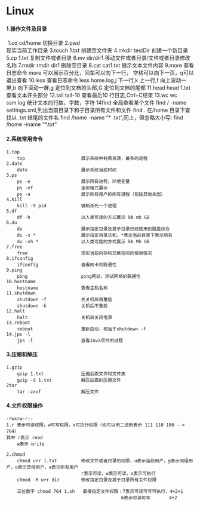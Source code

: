 # Linux

#### 1.操作文件及目录
​    1.cd 
        cd/home             切换目录
     2.pwd                
                            现实当前工作目录
     3.touch 
          1.txt             创建空文件夹
     4.mkdir 
          testDir           创建一个新目录
     5.cp 
          1.txt             复制文件或者目录
     6.mv 
          dir/dir1          移动文件或者目录/文件或者目录修改名称
     7.rmdir 
          rmdir dir1        删除空目录
     8.cat 
          cat1.txt          展示文本文件内容
     9.more
         查看日志命令 more  可以展示百分比，回车可以向下一行， 空格可以向下一页，q可以退出查看
     10.less
        查看日志命令 less home.log,j 下一行,k 上一行,f 向上滚动一屏,b 向下滚动一屏,g 定位到文档的头部,G 定位到文档的尾部
     11.head
        head 1.txt          查看文本开头部分
     12.tail
        tail-10 查看最后10 行日志,Ctrl+C结束
     13.wc
        wc ssm.log          统计文本的行数，字数，字符
     14find
        全局查看某个文件 find / -name settings.xml,列出当前目录下和子目录所有文件和文件   find . 
        在/home 目录下查找以 .txt 结尾的文件名 find /home -name “* .txt”,同上，但忽略大小写: find /home -iname "*.txt"



#### 2.系统常用命令
    1.top
        top                     展示系统中耗费资源，最多的进程
    2.date
        date                    展示系统当前时间
    3.ps
        ps -e                   展示所有进程，环境变量   
        ps -ef                  全部格式展示  
        ps -a                   展示所有用户的所有进程（包括其他永固）
    4.kill
        kill -9 pid             强制杀死一个进程
    5.df
        df -h                   以人类可读的方式展示 kb mb GB
    6.du
        du                      展示指定目录及其子目录已经使用的磁盘综合
        du -s *                 展示指定目录总和，*表示当前目录下表示所有
        du -sh *                以人类可度的方式展示 kb Mb GB
    7.free 
        free                    现实当前内存和交换空间的使用情况
    8.ifconfig                  
        ifconfig                查看网卡和联通性
    9.ping                      
        ping                    ping网站，测试网络的联通性
    10.hostname         
        hostname                查看主机名称
    11.shutdown                 
        shutdown -f             先关机后再重启
        shutdown -h             关机后不重启
    12.halt                 
        halt                    关机后关闭电源
    13.reboot
        reboot                  重新启动，相当于shutdown -f
    14.jps -l                   
        jps -l                  查看Java项目的进程   
   
#### 3.压缩和解压
   
    1.gzip 
        gzip 1.txt              压缩后面文件和文件夹
        gzip -d 1.txt           解压后面的压缩文件
    2tar    
        tar -zxvf               解压文件
     
                                      
#### 4.文件权限操作   
    
    -rwxrw-r--
    1.r 表示可读权限，w可写权限，x可执行权限（也可以用二进制表示 111 110 100 --> 764）     
    其中 r表示 read
        w表示 write
    
    2.chmod
        chmod u+r 1.txt         修改文件或者目录的权限，u表示当前用户，g表示同组用户，o表示其他用户，a表示所有用户
                                r表示可读，w表示可读，x表示可执行
        chmod -R u+r dir        修改指定目录及其子目录所有文件权限
        
        三位数字 chmod 764 1.sh   直接指定文件权限：7表示可读可写可执行，4+2+1
                                               6表示可读可写       4+2
                                               
                                          
    


